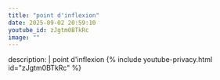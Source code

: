 ```yaml
---
title: "point d'inflexion"
date: 2025-09-02 20:59:10 
youtube_id: zJgtm0BTkRc
image: ""
---
```

description: |
  point d'inflexion
{% include youtube-privacy.html id="zJgtm0BTkRc" %}
